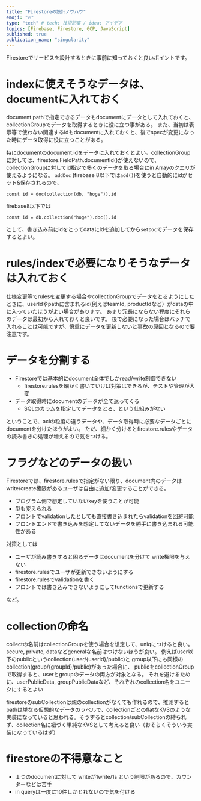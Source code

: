 ```yaml
---
title: "Firestoreの設計ノウハウ"
emoji: "🔥"
type: "tech" # tech: 技術記事 / idea: アイデア
topics: [Firebase, Firestore, GCP, JavaScript]
published: true
publication_name: "singularity"
---
```


Firestoreでサービスを設計するときに事前に知っておくと良いポイントです。


# indexに使えそうなデータは、documentに入れておく

document pathで指定できるデータもdocumentにデータとして入れておくと、collectionGroupでデータを取得するときに役に立つ事がある。
また、当初は表示等で使わない関連するidもdocumentに入れておくと、後でspecが変更になった時にデータ取得に役に立つことがある。

特にdocumentのdocument.idをデータに入れておくとよい。collectionGroupに対しては、firestore.FieldPath.documentId()が使えないので、collectionGroupに対してid指定で多くのデータを取る場合にin Arrayのクエリが使えるようになる。
`addDoc` (firebase 8以下では`add()`)を使うと自動的にidがセット&保存されるので、
```
const id = doc(collection(db, "hoge")).id
```
firebase8以下では
```
const id = db.collection("hoge").doc().id
```
として、書き込み前にidをとってdataにidを追加してから`setDoc`でデータを保存するとよい。

# rules/indexで必要になりそうなデータは入れておく

仕様変更等でrulesを変更する場合やcollectionGroupでデータをとるようにしたときに、userIdやpathに含まれるid(例えばteamId, productIdなど）がdataの中に入っていたほうがよい場合があります。
あまり冗長にならない程度にそれらのデータは最初から入れておくと良いです。
後で必要になった場合はバッチで入れることは可能ですが、慎重にデータを更新しないと事故の原因となるので要注意です。


# データを分割する

 - Firestoreでは基本的にdocument全体でしかread/write制御できない
    -  firestore.rulesを細かく書いていけば対策はできるが、テストや管理が大変
 - データ取得時にdocumentのデータが全て返ってくる
    - SQLのカラムを指定してデータをとる、という仕組みがない

ということで、aclの粒度の違うデータや、データ取得時に必要なデータごとにdocumentを分けたほうがよい。
ただ、細かく分けるとfirestore.rulesやデータの読み書きの処理が増えるので気をつける。

# フラグなどのデータの扱い
Firestoreでは、firestore.rulesで指定がない限り、document内のデータはwrite/create権限があるユーザは自由に追加/変更することができる。
 - プログラム側で想定していないkeyを使うことが可能
 - 型も変えられる
 - フロントでvalidationしたとしても直接書き込まれたらvalidationを回避可能
 - フロントエンドで書き込みを想定してないデータを勝手に書き込まれる可能性がある

対策としては

- ユーザが読み書きすると困るデータはdocumentを分けて write権限を与えない
- firestore.rulesでユーザが更新できないようにする
- firestore.rulesでvalidationを書く
- フロントでは書き込みできないようにしてfunctionsで更新する

など。

# collectionの命名

collectの名前はcollectionGroupを使う場合を想定して、uniqにつけると良い。secure, private, dataなどgeneralな名前はつけないほうが良い。
例えばuser以下のpublicというcollection(user/{userId}/public)と group以下にも同様のcollection(group/{groupId}/public)があった場合に、
publicをcollectionGroupで取得すると、userとgroupのデータの両方が対象となる。
それを避けるために、userPublicData, groupPublicDataなど、それぞれのcollection名をユニークにするとよい

firestoreのsubCollectionは親のcollectionがなくても作れるので、推測するとpathは単なる仮想的なデータのラベルで、collectionごとのflatなKVSのような実装になっていると思われる。そうするとcollection/subCollectionの縛られず、collection名に紐づく単純なKVSとして考えると良い（おそらくそういう実装になっているはず）

# firestoreの不得意なこと
- １つのdocumentに対して writeが1write/1s という制限があるので、カウンターなどは苦手
- in queryは一度に10件しかとれないので気を付ける


